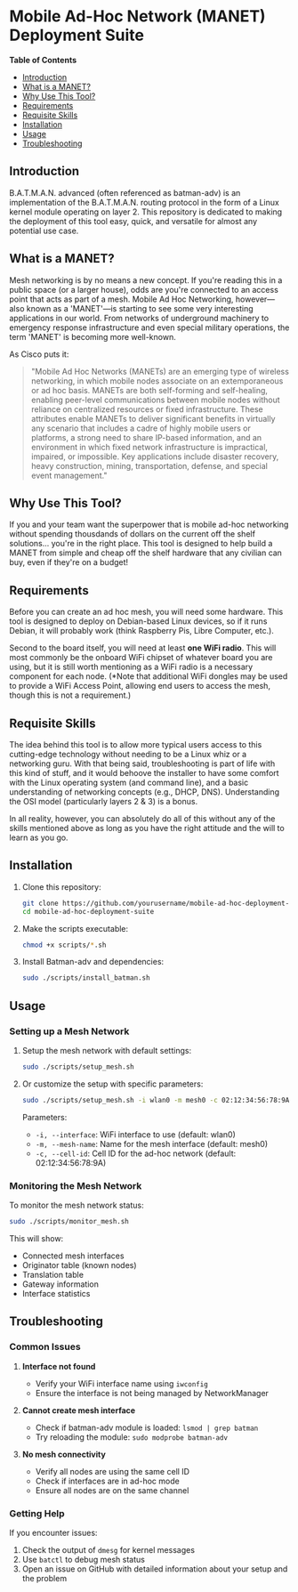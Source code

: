 # Mobile Ad-Hoc Network (MANET) Deployment Suite

**Table of Contents**
- [Introduction](#introduction)
- [What is a MANET?](#What-is-a-MANET?)
- [Why Use This Tool?](#why-use-this-tool)
- [Requirements](#requirements)
- [Requisite Skills](#requisite-skills)
- [Installation](#installation)
- [Usage](#usage)
- [Troubleshooting](#troubleshooting)

## Introduction
B.A.T.M.A.N. advanced (often referenced as batman-adv) is an implementation of the B.A.T.M.A.N. routing protocol in the form of a Linux kernel module operating on layer 2. This repository is dedicated to making the deployment of this tool easy, quick, and versatile for almost any potential use case.

## What is a MANET?
Mesh networking is by no means a new concept. If you're reading this in a public space (or a larger house), odds are you're connected to an access point that acts as part of a mesh. Mobile Ad Hoc Networking, however—also known as a 'MANET'—is starting to see some very interesting applications in our world. From networks of underground machinery to emergency response infrastructure and even special military operations, the term 'MANET' is becoming more well-known.

As Cisco puts it:
> "Mobile Ad Hoc Networks (MANETs) are an emerging type of wireless networking, in which mobile nodes associate on an extemporaneous or ad hoc basis. MANETs are both self-forming and self-healing, enabling peer-level communications between mobile nodes without reliance on centralized resources or fixed infrastructure.
> These attributes enable MANETs to deliver significant benefits in virtually any scenario that includes a cadre of highly mobile users or platforms, a strong need to share IP-based information, and an environment in which fixed network infrastructure is impractical, impaired, or impossible. Key applications include disaster recovery, heavy construction, mining, transportation, defense, and special event management."

## Why Use This Tool?
If you and your team want the superpower that is mobile ad-hoc networking without spending thousdands of dollars on the current off the shelf solutions... you're in the right place. This tool is designed to help build a MANET from simple and cheap off the shelf hardware that any civilian can buy, even if they're on a budget!

## Requirements
Before you can create an ad hoc mesh, you will need some hardware. This tool is designed to deploy on Debian-based Linux devices, so if it runs Debian, it will probably work (think Raspberry Pis, Libre Computer, etc.).

Second to the board itself, you will need at least **one WiFi radio**. This will most commonly be the onboard WiFi chipset of whatever board you are using, but it is still worth mentioning as a WiFi radio is a necessary component for each node. (*Note that additional WiFi dongles may be used to provide a WiFi Access Point, allowing end users to access the mesh, though this is not a requirement.)

## Requisite Skills
The idea behind this tool is to allow more typical users access to this cutting-edge technology without needing to be a Linux whiz or a networking guru. With that being said, troubleshooting is part of life with this kind of stuff, and it would behoove the installer to have some comfort with the Linux operating system (and command line), and a basic understanding of networking concepts (e.g., DHCP, DNS). Understanding the OSI model (particularly layers 2 & 3) is a bonus.

In all reality, however, you can absolutely do all of this without any of the skills mentioned above as long as you have the right attitude and the will to learn as you go.

## Installation

1. Clone this repository:
   ```bash
   git clone https://github.com/yourusername/mobile-ad-hoc-deployment-suite.git
   cd mobile-ad-hoc-deployment-suite
   ```

2. Make the scripts executable:
   ```bash
   chmod +x scripts/*.sh
   ```

3. Install Batman-adv and dependencies:
   ```bash
   sudo ./scripts/install_batman.sh
   ```

## Usage

### Setting up a Mesh Network

1. Setup the mesh network with default settings:
   ```bash
   sudo ./scripts/setup_mesh.sh
   ```

2. Or customize the setup with specific parameters:
   ```bash
   sudo ./scripts/setup_mesh.sh -i wlan0 -m mesh0 -c 02:12:34:56:78:9A
   ```

   Parameters:
   - `-i, --interface`: WiFi interface to use (default: wlan0)
   - `-m, --mesh-name`: Name for the mesh interface (default: mesh0)
   - `-c, --cell-id`: Cell ID for the ad-hoc network (default: 02:12:34:56:78:9A)

### Monitoring the Mesh Network

To monitor the mesh network status:
```bash
sudo ./scripts/monitor_mesh.sh
```

This will show:
- Connected mesh interfaces
- Originator table (known nodes)
- Translation table
- Gateway information
- Interface statistics

## Troubleshooting

### Common Issues

1. **Interface not found**
   - Verify your WiFi interface name using `iwconfig`
   - Ensure the interface is not being managed by NetworkManager

2. **Cannot create mesh interface**
   - Check if batman-adv module is loaded: `lsmod | grep batman`
   - Try reloading the module: `sudo modprobe batman-adv`

3. **No mesh connectivity**
   - Verify all nodes are using the same cell ID
   - Check if interfaces are in ad-hoc mode
   - Ensure all nodes are on the same channel

### Getting Help

If you encounter issues:
1. Check the output of `dmesg` for kernel messages
2. Use `batctl` to debug mesh status
3. Open an issue on GitHub with detailed information about your setup and the problem
